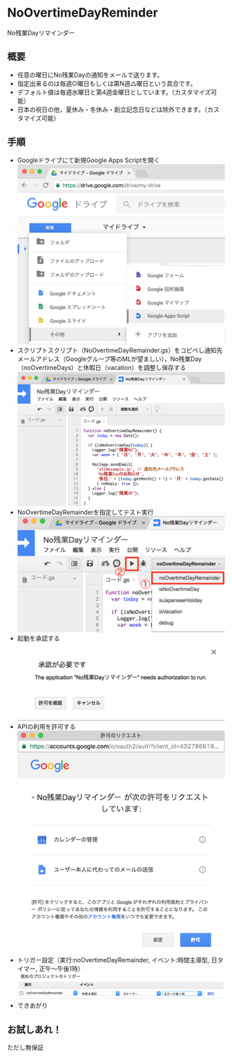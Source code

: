 NoOvertimeDayReminder
=====================
No残業Dayリマインダー

概要
----
+ 任意の曜日にNo残業Dayの通知をメールで送ります。
+ 指定出来るのは毎週○曜日もしくは第N週△曜日という具合です。
+ デフォルト値は毎週水曜日と第4週金曜日としています。（カスタマイズ可能）
+ 日本の祝日の他，夏休み・冬休み・創立記念日などは除外できます。（カスタマイズ可能）

手順
----
+ Googleドライブにて新規Google Apps Scriptを開く
![step1](img/step1.png)
+ スクリプトスクリプト（NoOvertimeDayRemainder.gs）をコピペし通知先メールアドレス（Googleグループ等のMLが望ましい），No残業Day（noOvertimeDays）と休暇日（vacation）を調整し保存する
![step2](img/step2.png)
+ NoOvertimeDayRemainderを指定してテスト実行
![step3](img/step3.png)
+ 起動を承認する
![step4](img/step4.png)
+ APIの利用を許可する
![step5](img/step5.png)
+ トリガー設定（実行:noOvertimeDayRemainder, イベント:時間主導型, 日タイマー, 正午〜午後1時）
![step6](img/step6.png)
+ できあがり

お試しあれ！
----------
ただし無保証
